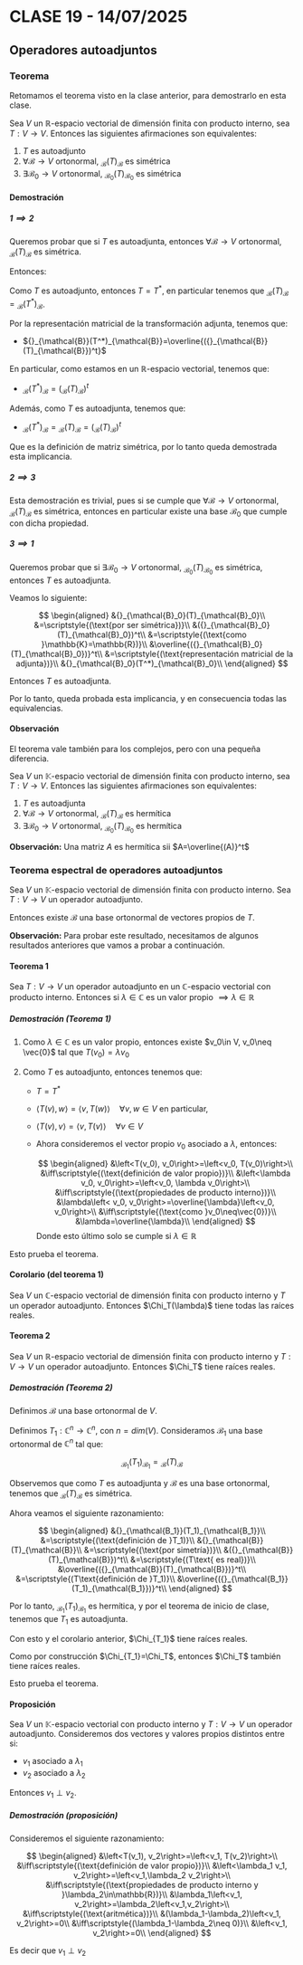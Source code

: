 # CLASE 19 - 14/07/2025

## Operadores autoadjuntos

### Teorema

Retomamos el teorema visto en la clase anterior, para demostrarlo en esta clase.

Sea $V$ un $\mathbb{R}$-espacio vectorial de dimensión finita con producto interno, sea $T:V\to V$. Entonces las siguientes afirmaciones son equivalentes:

1. $T$ es autoadjunto
2. $\forall\mathcal{B}\to V$ ortonormal, ${}_{\mathcal{B}}(T)_{\mathcal{B}}$ es simétrica
3. $\exists\mathcal{B}_0\to V$ ortonormal, ${}_{\mathcal{B}_0}(T)_{\mathcal{B_0}}$ es simétrica

#### Demostración

##### $1\implies 2$

Queremos probar que si $T$ es autoadjunta, entonces $\forall\mathcal{B}\to V$ ortonormal, ${}_{\mathcal{B}}(T)_{\mathcal{B}}$ es simétrica.

Entonces:

Como $T$ es autoadjunto, entonces $T=T^*$, en particular tenemos que ${}_{\mathcal{B}}(T)_{\mathcal{B}}={}_{\mathcal{B}}(T^*)_{\mathcal{B}}$.

Por la representación matricial de la transformación adjunta, tenemos que:
- ${}_{\mathcal{B}}(T^*)_{\mathcal{B}}=\overline{({}_{\mathcal{B}}(T)_{\mathcal{B}})^t}$

En particular, como estamos en un $\mathbb{R}$-espacio vectorial, tenemos que:
- ${}_{\mathcal{B}}(T^*)_{\mathcal{B}}=({}_{\mathcal{B}}(T)_{\mathcal{B}})^t$

Además, como $T$ es autoadjunta, tenemos que:

- ${}_{\mathcal{B}}(T^*)_{\mathcal{B}}={}_{\mathcal{B}}(T)_{\mathcal{B}}=({}_{\mathcal{B}}(T)_{\mathcal{B}})^t$

Que es la definición de matriz simétrica, por lo tanto queda demostrada esta implicancia.

##### $2\implies 3$

Esta demostración es trivial, pues si se cumple que $\forall\mathcal{B}\to V$ ortonormal, ${}_{\mathcal{B}}(T)_{\mathcal{B}}$ es simétrica, entonces en particular existe una base $\mathcal{B}_0$ que cumple con dicha propiedad.

##### $3\implies 1$

Queremos probar que si $\exists\mathcal{B}_0\to V$ ortonormal, ${}_{\mathcal{B}_0}(T)_{\mathcal{B_0}}$ es simétrica, entonces $T$ es autoadjunta.

Veamos lo siguiente:

$$
\begin{aligned}
&{}_{\mathcal{B}_0}(T)_{\mathcal{B}_0}\\
&=\scriptstyle{(\text{por ser simétrica})}\\
&({}_{\mathcal{B}_0}(T)_{\mathcal{B}_0})^t\\
&=\scriptstyle{(\text{como }\mathbb{K}=\mathbb{R})}\\
&\overline{({}_{\mathcal{B}_0}(T)_{\mathcal{B}_0})}^t\\
&=\scriptstyle{(\text{representación matricial de la adjunta})}\\
&{}_{\mathcal{B}_0}(T^*)_{\mathcal{B}_0}\\
\end{aligned}
$$

Entonces $T$ es autoadjunta.

Por lo tanto, queda probada esta implicancia, y en consecuencia todas las equivalencias.

#### Observación

El teorema vale también para los complejos, pero con una pequeña diferencia.

Sea $V$ un $\mathbb{K}$-espacio vectorial de dimensión finita con producto interno, sea $T:V\to V$. Entonces las siguientes afirmaciones son equivalentes:

1. $T$ es autoadjunta
2. $\forall\mathcal{B}\to V$ ortonormal, ${}_{\mathcal{B}}(T)_{\mathcal{B}}$ es hermítica
3. $\exists\mathcal{B}_0\to V$ ortonormal, ${}_{\mathcal{B}_0}(T)_{\mathcal{B_0}}$ es hermítica

**Observación:** Una matriz $A$ es hermítica sii $A=\overline{(A)}^t$

### Teorema espectral de operadores autoadjuntos

Sea $V$ un $\mathbb{K}$-espacio vectorial de dimensión finita con producto interno. Sea $T:V\to V$ un operador autoadjunto.

Entonces existe $\mathcal{B}$ una base ortonormal de vectores propios de $T$.

**Observación:** Para probar este resultado, necesitamos de algunos resultados anteriores que vamos a probar a continuación.

#### Teorema 1

Sea $T:V\to V$ un operador autoadjunto en un $\mathbb{C}$-espacio vectorial con producto interno.
Entonces si $\lambda\in\mathbb{C}$ es un valor propio $\implies \lambda\in\mathbb{R}$

##### Demostración (Teorema 1)

1. Como $\lambda\in\mathbb{C}$ es un valor propio, entonces existe $v_0\in V, v_0\neq \vec{0}$ tal que $T(v_0)=\lambda v_0$

2. Como $T$ es autoadjunto, entonces tenemos que:
    - $T=T^*$
    - $\left<T(v), w\right>=\left<v, T(w)\right>\quad\forall v,w\in V$ en particular,
    - $\left<T(v), v\right>=\left<v, T(v)\right>\quad\forall v\in V$
    - Ahora consideremos el vector propio $v_0$ asociado a $\lambda$, entonces:

        $$
        \begin{aligned}
        &\left<T(v_0), v_0\right>=\left<v_0, T(v_0)\right>\\
        &\iff\scriptstyle{(\text{definición de valor propio})}\\
        &\left<\lambda v_0, v_0\right>=\left<v_0, \lambda v_0\right>\\
        &\iff\scriptstyle{(\text{propiedades de producto interno})}\\
        &\lambda\left< v_0, v_0\right>=\overline{\lambda}\left<v_0, v_0\right>\\
        &\iff\scriptstyle{(\text{como }v_0\neq\vec{0})}\\
        &\lambda=\overline{\lambda}\\
        \end{aligned}
        $$
        Donde esto último solo se cumple si $\lambda\in\mathbb{R}$

Esto prueba el teorema.

#### Corolario (del teorema 1)

Sea $V$ un $\mathbb{C}$-espacio vectorial de dimensión finita con producto interno y $T$ un operador autoadjunto.
Entonces $\Chi_T(\lambda)$ tiene todas las raíces reales.

#### Teorema 2

Sea $V$ un $\mathbb{R}$-espacio vectorial de dimensión finita con producto interno y $T:V\to V$ un operador autoadjunto.
Entonces $\Chi_T$ tiene raíces reales.

##### Demostración (Teorema 2)

Definimos $\mathcal{B}$ una base ortonormal de $V$.

Definimos $T_1:\mathbb{C}^n\to\mathbb{C}^n$, con $n=dim(V)$. Consideramos $\mathcal{B}_1$ una base ortonormal de $\mathbb{C}^n$ tal que:

$$
{}_{\mathcal{B_1}}(T_1)_{\mathcal{B_1}}={}_{\mathcal{B}}(T)_{\mathcal{B}}
$$

Observemos que como $T$ es autoadjunta y $\mathcal{B}$ es una base ortonormal, tenemos que ${}_{\mathcal{B}}(T)_{\mathcal{B}}$ es simétrica.

Ahora veamos el siguiente razonamiento:

$$
\begin{aligned}
&{}_{\mathcal{B_1}}(T_1)_{\mathcal{B_1}}\\
&=\scriptstyle{(\text{definición de }T_1)}\\
&{}_{\mathcal{B}}(T)_{\mathcal{B}}\\
&=\scriptstyle{(\text{por simetría})}\\
&({}_{\mathcal{B}}(T)_{\mathcal{B}})^t\\
&=\scriptstyle{(T\text{ es real})}\\
&\overline{({}_{\mathcal{B}}(T)_{\mathcal{B}})}^t\\
&=\scriptstyle{(T\text{definición de }T_1)}\\
&\overline{({}_{\mathcal{B_1}}(T_1)_{\mathcal{B_1}})}^t\\
\end{aligned}
$$

Por lo tanto, ${}_{\mathcal{B_1}}(T_1)_{\mathcal{B_1}}$ es hermítica, y por el teorema de inicio de clase, tenemos que $T_1$ es autoadjunta.

Con esto y el corolario anterior, $\Chi_{T_1}$ tiene raíces reales.

Como por construcción $\Chi_{T_1}=\Chi_T$, entonces $\Chi_T$ también tiene raíces reales.

Esto prueba el teorema.

#### Proposición

Sea $V$ un $\mathbb{K}$-espacio vectorial con producto interno y $T:V\to V$ un operador autoadjunto.
Consideremos dos vectores y valores propios distintos entre si:
- $v_1$ asociado a $\lambda_1$
- $v_2$ asociado a $\lambda_2$

Entonces $v_1\perp v_2$.

##### Demostración (proposición)

Consideremos el siguiente razonamiento:

$$
\begin{aligned}
&\left<T(v_1), v_2\right>=\left<v_1, T(v_2)\right>\\
&\iff\scriptstyle{(\text{definición de valor propio})}\\
&\left<\lambda_1 v_1, v_2\right>=\left<v_1,\lambda_2 v_2\right>\\
&\iff\scriptstyle{(\text{propiedades de producto interno y }\lambda_2\in\mathbb{R})}\\
&\lambda_1\left<v_1, v_2\right>=\lambda_2\left<v_1,v_2\right>\\
&\iff\scriptstyle{(\text{aritmética})}\\
&(\lambda_1-\lambda_2)\left<v_1, v_2\right>=0\\
&\iff\scriptstyle{(\lambda_1-\lambda_2\neq 0)}\\
&\left<v_1, v_2\right>=0\\
\end{aligned}
$$

Es decir que $v_1\perp v_2$